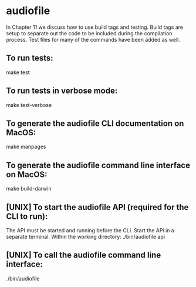 # audiofile
In Chapter 11 we discuss how to use build tags and testing.  Build tags are setup to separate out the code to be included during the compilation process.  Test files for many of the commands have been added as well.

## To run tests:
make test

## To run tests in verbose mode:
make test-verbose

## To generate the audiofile CLI documentation on MacOS:
make manpages

## To generate the audiofile command line interface on MacOS:
make build-darwin

## [UNIX] To start the audiofile API (required for the CLI to run):
The API must be started and running before the CLI.  Start the APi in a separate terminal.  Within the working directory:
./bin/audiofile api

## [UNIX] To call the audiofile command line interface:
./bin/audiofile

